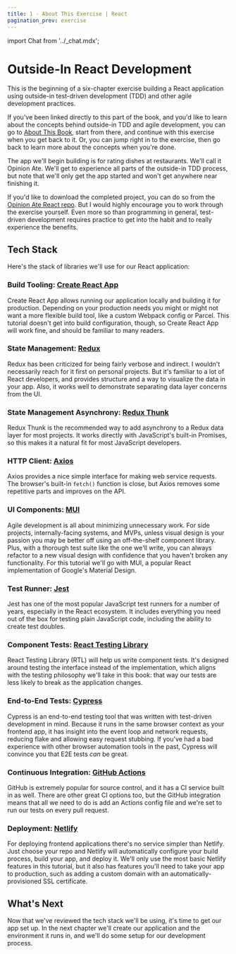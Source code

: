 ```yaml
---
title: 1 - About This Exercise | React
pagination_prev: exercise
---
```

import Chat from '../_chat.mdx';

# Outside-In React Development

This is the beginning of a six-chapter exercise building a React application using outside-in test-driven development (TDD) and other agile development practices.

If you've been linked directly to this part of the book, and you'd like to learn about the concepts behind outside-in TDD and agile development, you can go to [About This Book](../about-this-book.md), start from there, and continue with this exercise when you get back to it. Or, you can jump right in to the exercise, then go back to learn more about the concepts when you're done.

The app we'll begin building is for rating dishes at restaurants. We'll call it Opinion Ate. We'll get to experience all parts of the outside-in TDD process, but note that we'll only get the app started and won't get anywhere near finishing it.

If you'd like to download the completed project, you can do so from the [Opinion Ate React repo](https://github.com/CodingItWrong/opinion-ate-react). But I would highly encourage you to work through the exercise yourself. Even more so than programming in general, test-driven development requires practice to get into the habit and to really experience the benefits.

## Tech Stack
Here's the stack of libraries we'll use for our React application:

### **Build Tooling: [Create React App][create-react-app]**

Create React App allows running our application locally and building it for production. Depending on your production needs you might or might not want a more flexible build tool, like a custom Webpack config or Parcel. This tutorial doesn't get into build configuration, though, so Create React App will work fine, and should be familiar to many readers.

### **State Management: [Redux][redux]**

Redux has been criticized for being fairly verbose and indirect. I wouldn't necessarily reach for it first on personal projects. But it's familiar to a lot of React developers, and provides structure and a way to visualize the data in your app. Also, it works well to demonstrate separating data layer concerns from the UI.

### **State Management Asynchrony: [Redux Thunk][redux-thunk]**

Redux Thunk is the recommended way to add asynchrony to a Redux data layer for most projects. It works directly with JavaScript's built-in Promises, so this makes it a natural fit for most JavaScript developers.

### **HTTP Client: [Axios][axios]**

Axios provides a nice simple interface for making web service requests. The browser's built-in `fetch()` function is close, but Axios removes some repetitive parts and improves on the API.

### **UI Components: [MUI][mui]**

Agile development is all about minimizing unnecessary work. For side projects, internally-facing systems, and MVPs, unless visual design is your passion you may be better off using an off-the-shelf component library. Plus, with a thorough test suite like the one we'll write, you can always refactor to a new visual design with confidence that you haven't broken any functionality. For this tutorial we'll go with MUI, a popular React implementation of Google's Material Design.

### **Test Runner: [Jest]**

Jest has one of the most popular JavaScript test runners for a number of years, especially in the React ecosystem. It includes everything you need out of the box for testing plain JavaScript code, including the ability to create test doubles.

### **Component Tests: [React Testing Library][react-testing-library]**

React Testing Library (RTL) will help us write component tests. It's designed around testing the interface instead of the implementation, which aligns with the testing philosophy we'll take in this book: that way our tests are less likely to break as the application changes.

### **End-to-End Tests: [Cypress][cypress]**

Cypress is an end-to-end testing tool that was written with test-driven development in mind. Because it runs in the same browser context as your frontend app, it has insight into the event loop and network requests, reducing flake and allowing easy request stubbing. If you've had a bad experience with other browser automation tools in the past, Cypress will convince you that E2E tests *can* be great.

### **Continuous Integration: [GitHub Actions][github-actions]**

GitHub is extremely popular for source control, and it has a CI service built in as well. There are other great CI options too, but the GitHub integration means that all we need to do is add an Actions config file and we're set to run our tests on every pull request.

### **Deployment: [Netlify][netlify]**

For deploying frontend applications there's no service simpler than Netlify. Just choose your repo and Netlify will automatically configure your build process, build your app, and deploy it. We'll only use the most basic Netlify features in this tutorial, but it also has features you'll need to take your app to production, such as adding a custom domain with an automatically-provisioned SSL certificate.

## What's Next

Now that we've reviewed the tech stack we'll be using, it's time to get our app set up. In the next chapter we'll create our application and the environment it runs in, and we'll do some setup for our development process.

<Chat />

[axios]: https://axios-http.com/
[create-react-app]: https://create-react-app.dev/
[cypress]: https://www.cypress.io/
[github-actions]: https://github.com/features/actions
[jest]: https://jestjs.io/
[mui]: https://mui.com/
[netlify]: https://www.netlify.com/
[react-testing-library]: https://testing-library.com/react
[redux]: https://redux.js.org/
[redux-thunk]: https://github.com/reduxjs/redux-thunk
